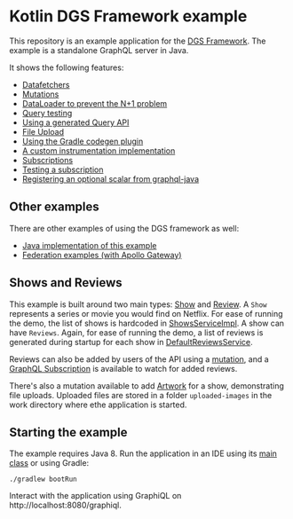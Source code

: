 Kotlin DGS Framework example
=====

This repository is an example application for the [DGS Framework](https://netflix.github.io/dgs).
The example is a standalone GraphQL server in Java.

It shows the following features:
* [Datafetchers](https://github.com/Netflix/dgs-examples-kotlin-2.7/blob/main/src/main/kotlin/com/example/demo/datafetchers/ShowsDataFetcher.kt#L34)
* [Mutations](https://github.com/Netflix/dgs-examples-kotlin-2.7/blob/main/src/main/kotlin/com/example/demo/datafetchers/ReviewsDataFetcher.kt#L56) 
* [DataLoader to prevent the N+1 problem](https://github.com/Netflix/dgs-examples-kotlin-2.7/blob/main/src/main/kotlin/com/example/demo/datafetchers/ReviewsDataFetcher.kt#L46)
* [Query testing](https://github.com/Netflix/dgs-examples-kotlin-2.7/blob/main/src/test/kotlin/com/example/demo/datafetchers/ShowsDataFetcherTest.kt#L74)
* [Using a generated Query API](https://github.com/Netflix/dgs-examples-kotlin-2.7/blob/main/src/test/kotlin/com/example/demo/datafetchers/ShowsDataFetcherTest.kt#L124)  
* [File Upload](https://github.com/Netflix/dgs-examples-kotlin-2.7/blob/main/src/main/kotlin/com/example/demo/datafetchers/ArtworkUploadDataFetcher.kt#L34)
* [Using the Gradle codegen plugin](https://github.com/Netflix/dgs-examples-kotlin-2.7/blob/main/build.gradle.kts#L50)
* [A custom instrumentation implementation](https://github.com/Netflix/dgs-examples-kotlin-2.7/blob/main/src/main/kotlin/com/example/demo/instrumentation/ExampleTracingInstrumentation.kt)
* [Subscriptions](https://github.com/Netflix/dgs-examples-kotlin-2.7/blob/main/src/main/kotlin/com/example/demo/datafetchers/ReviewsDataFetcher.kt#L64)
* [Testing a subscription](https://github.com/Netflix/dgs-examples-kotlin-2.7/blob/main/src/test/kotlin/com/example/demo/datafetchers/ReviewSubscriptionTest.kt#L57)  
* [Registering an optional scalar from graphql-java](https://github.com/Netflix/dgs-examples-kotlin-2.7/blob/main/src/main/kotlin/com/example/demo/scalars/DateTimeScalarRegistration.kt#L32)

Other examples
---

There are other examples of using the DGS framework as well:

* [Java implementation of this example](https://github.com/Netflix/dgs-examples-java)
* [Federation examples (with Apollo Gateway)](https://github.com/Netflix/dgs-federation-example)

Shows and Reviews
----

This example is built around two main types: [Show](https://github.com/Netflix/dgs-examples-kotlin-2.7/blob/main/src/main/resources/schema/schema.graphqls#L14) and [Review](https://github.com/Netflix/dgs-examples-kotlin-2.7/blob/main/src/main/resources/schema/schema.graphqls#L22).
A `Show` represents a series or movie you would find on Netflix.
For ease of running the demo, the list of shows is hardcoded in [ShowsServiceImpl](https://github.com/Netflix/dgs-examples-kotlin-2.7/blob/main/src/main/kotlin/com/example/demo/services/ShowsService.kt#L32).
A show can have `Reviews`.
Again, for ease of running the demo, a list of reviews is generated during startup for each show in [DefaultReviewsService](https://github.com/Netflix/dgs-examples-kotlin-2.7/blob/main/src/main/kotlin/com/example/demo/services/ReviewsService.kt#L61).

Reviews can also be added by users of the API using a [mutation](https://github.com/Netflix/dgs-examples-kotlin-2.7/blob/main/src/main/resources/schema/schema.graphqls#L6), and a [GraphQL Subscription](https://github.com/Netflix/dgs-examples-kotlin-2.7/blob/main/src/main/resources/schema/schema.graphqls#L11) is available to watch for added reviews.

There's also a mutation available to add [Artwork](https://github.com/Netflix/dgs-examples-kotlin-2.7/blob/main/src/main/resources/schema/schema.graphqls#L7) for a show, demonstrating file uploads.
Uploaded files are stored in a folder `uploaded-images` in the work directory where ethe application is started.

Starting the example
----

The example requires Java 8.
Run the application in an IDE using its [main class](https://github.com/Netflix/dgs-examples-kotlin-2.7/blob/main/src/main/kotlin/com/example/demo/DemoApplication.kt) or using Gradle: 

```
./gradlew bootRun
```

Interact with the application using GraphiQL on http://localhost:8080/graphiql.
